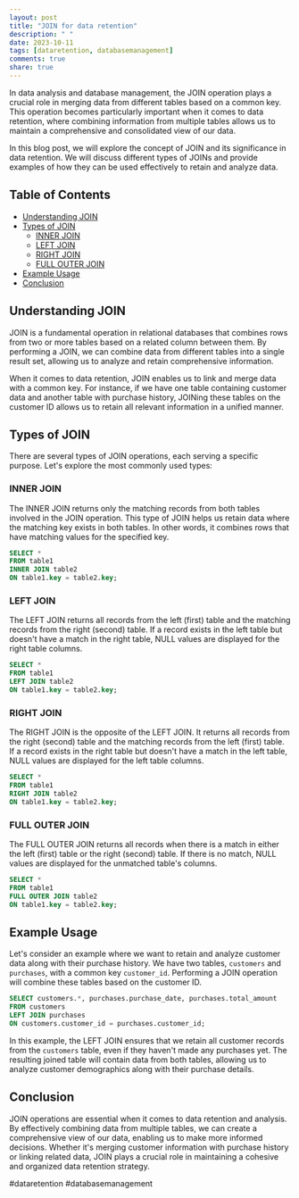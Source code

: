 ```yaml
---
layout: post
title: "JOIN for data retention"
description: " "
date: 2023-10-11
tags: [dataretention, databasemanagement]
comments: true
share: true
---
```


In data analysis and database management, the JOIN operation plays a crucial role in merging data from different tables based on a common key. This operation becomes particularly important when it comes to data retention, where combining information from multiple tables allows us to maintain a comprehensive and consolidated view of our data.

In this blog post, we will explore the concept of JOIN and its significance in data retention. We will discuss different types of JOINs and provide examples of how they can be used effectively to retain and analyze data.

## Table of Contents

- [Understanding JOIN](#understanding-join)
- [Types of JOIN](#types-of-join)
    - [INNER JOIN](#inner-join)
    - [LEFT JOIN](#left-join)
    - [RIGHT JOIN](#right-join)
    - [FULL OUTER JOIN](#full-outer-join)
- [Example Usage](#example-usage)
- [Conclusion](#conclusion)

## Understanding JOIN

JOIN is a fundamental operation in relational databases that combines rows from two or more tables based on a related column between them. By performing a JOIN, we can combine data from different tables into a single result set, allowing us to analyze and retain comprehensive information.

When it comes to data retention, JOIN enables us to link and merge data with a common key. For instance, if we have one table containing customer data and another table with purchase history, JOINing these tables on the customer ID allows us to retain all relevant information in a unified manner.

## Types of JOIN

There are several types of JOIN operations, each serving a specific purpose. Let's explore the most commonly used types:

### INNER JOIN

The INNER JOIN returns only the matching records from both tables involved in the JOIN operation. This type of JOIN helps us retain data where the matching key exists in both tables. In other words, it combines rows that have matching values for the specified key.

```sql
SELECT *
FROM table1
INNER JOIN table2
ON table1.key = table2.key;
```

### LEFT JOIN

The LEFT JOIN returns all records from the left (first) table and the matching records from the right (second) table. If a record exists in the left table but doesn't have a match in the right table, NULL values are displayed for the right table columns.

```sql
SELECT *
FROM table1
LEFT JOIN table2
ON table1.key = table2.key;
```

### RIGHT JOIN

The RIGHT JOIN is the opposite of the LEFT JOIN. It returns all records from the right (second) table and the matching records from the left (first) table. If a record exists in the right table but doesn't have a match in the left table, NULL values are displayed for the left table columns.

```sql
SELECT *
FROM table1
RIGHT JOIN table2
ON table1.key = table2.key;
```

### FULL OUTER JOIN

The FULL OUTER JOIN returns all records when there is a match in either the left (first) table or the right (second) table. If there is no match, NULL values are displayed for the unmatched table's columns.

```sql
SELECT *
FROM table1
FULL OUTER JOIN table2
ON table1.key = table2.key;
```

## Example Usage

Let's consider an example where we want to retain and analyze customer data along with their purchase history. We have two tables, `customers` and `purchases`, with a common key `customer_id`. Performing a JOIN operation will combine these tables based on the customer ID.

```sql
SELECT customers.*, purchases.purchase_date, purchases.total_amount
FROM customers
LEFT JOIN purchases
ON customers.customer_id = purchases.customer_id;
```

In this example, the LEFT JOIN ensures that we retain all customer records from the `customers` table, even if they haven't made any purchases yet. The resulting joined table will contain data from both tables, allowing us to analyze customer demographics along with their purchase details.

## Conclusion

JOIN operations are essential when it comes to data retention and analysis. By effectively combining data from multiple tables, we can create a comprehensive view of our data, enabling us to make more informed decisions. Whether it's merging customer information with purchase history or linking related data, JOIN plays a crucial role in maintaining a cohesive and organized data retention strategy.

#dataretention #databasemanagement